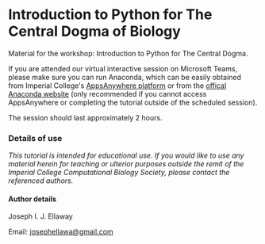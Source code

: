 # Introduction to Python for The Central Dogma of Biology

Material for the workshop: Introduction to Python for The Central Dogma. 

If you are attended our virtual interactive session on Microsoft Teams, please make sure you can run Anaconda, which can be easily obtained from Imperial College's [AppsAnywhere platform](https://softwarehub.imperial.ac.uk/) or from the [offical Anaconda website](https://www.anaconda.com/) (only recommended if you cannot access AppsAnywhere or completing the tutorial outside of the scheduled session). 

The session should last approximately 2 hours.

### Details of use

*This tutorial is intended for educational use. If you would like to use any material herein for teaching or ulterior purposes outside the remit of the Imperial College Computational Biology Society, please contact the referenced authors.*

#### Author details
Joseph I. J. Ellaway

Email: josephellawa@gmail.com
